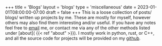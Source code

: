 +++
title = 'Blogs'
layout = 'blogs'
type = 'miscellaneous'
date = 2023-01-01T08:00:00-07:00
draft = false
+++
This is a loose collection of posts/ blogs/ written up projects by me. These are mostly for myself, however others may also find them interesting and/or useful. 
If you have any notes feel free to [email](mailto:davies.evan.tom@gmail.com) me, or contact me via any of the other methods listed under [about]( {{< ref "about" >}}).
I mostly work in python, rust, or C++, and all the source code for projects will be provided on my [github](https://github.com/tomdvies).

